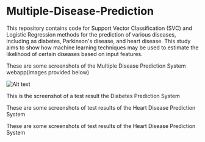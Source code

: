 # Multiple-Disease-Prediction
This repository contains code for Support Vector Classification (SVC) and Logistic Regression methods for the prediction of various diseases, including as diabetes, Parkinson's disease, and heart disease. This study aims to show how machine learning techniques may be used to estimate the likelihood of certain diseases based on input features.

These are some screenshots of the Multiple Disease Prediction System webapp(images provided below)

![Alt text](https://drive.google.com/file/d/1j3_emJsBdWsgUO9VRqCSu9AOhJUV9BS-/view?usp=sharing)

This is the screenshot of a test result the Diabetes Prediction System

These are some screenshots of test results of the Heart Disease Prediction System

These are some screenshots of test results of the Heart Disease Prediction System

